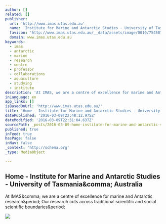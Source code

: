 ```yaml
---
author: []
related: []
publisher:
  url: 'http://www.imas.utas.edu.au'
  name: 'Institute for Marine and Antarctic Studies - University of Tasmania, Australia'
  favicon: 'http://www.imas.utas.edu.au/__data/assets/image/0010/754507/favicon.png'
  domain: www.imas.utas.edu.au
keywords:
  - imas
  - antarctic
  - marine
  - research
  - centre
  - professor
  - collaborations
  - aquaculture
  - studying
  - institute
description: 'At IMAS, we are a centre of excellence for marine and Antarctic research. Our research cuts across traditional scientific and social scientific boundaries.'
inLanguage: en
app_links: []
isBasedOnUrl: 'http://www.imas.utas.edu.au/'
title: 'Home - Institute for Marine and Antarctic Studies - University of Tasmania, Australia'
datePublished: '2016-03-09T22:48:12.975Z'
dateModified: '2016-03-09T22:31:04.637Z'
sourcePath: _posts/2016-03-09-home-institute-for-marine-and-antarctic-studies-universi.md
published: true
inFeed: true
hasPage: false
inNav: false
_context: 'http://schema.org'
_type: MediaObject

---
```

<article style=""><h1>Home - Institute for Marine and Antarctic Studies - University of Tasmania&amp;comma; Australia</h1><p>At IMAS&amp;comma; we are a centre of excellence for marine and Antarctic research&amp;period; Our research cuts across traditional scientific and social scientific boundaries&amp;period;</p><img src="http://www.imas.utas.edu.au/__data/assets/image/0005/807377/berriedegg_carrying_lobster.jpg" /></article>